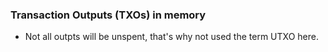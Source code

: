 ### Transaction Outputs (TXOs) in memory

* Not all outpts will be unspent, that's why not used the term UTXO here.
